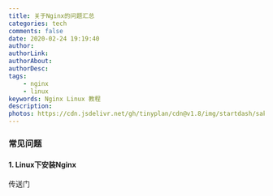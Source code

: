 ```yaml
---
title: 关于Nginx的问题汇总
categories: tech
comments: false
date: 2020-02-24 19:19:40
author:
authorLink:
authorAbout:
authorDesc:
tags:
    - nginx
    - linux
keywords: Nginx Linux 教程
description: 
photos: https://cdn.jsdelivr.net/gh/tinyplan/cdn@v1.8/img/startdash/sakura.md.png
---
```

### 常见问题

#### 1. Linux下安装Nginx
传送门
